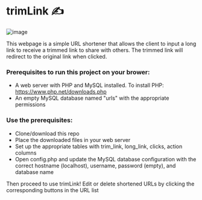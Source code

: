 # trimLink :writing_hand:

![image](https://user-images.githubusercontent.com/88785156/210873049-fb22e251-b20a-4c14-9e81-24c1dddad72c.png)
<p> This webpage is a simple URL shortener that allows the client to input a long link to receive a trimmed link to share with others. The trimmed link will redirect to the original link when clicked. </p>

### Prerequisites to run this project on your brower:
- A web server with PHP and MySQL installed. To install PHP: https://www.php.net/downloads.php
- An empty MySQL database named "urls" with the appropriate permissions

### Use the prerequisites:
- Clone/download this repo
- Place the downloaded files in your web server
- Set up the appropriate tables with trim_link, long_link, clicks, action columns
- Open config.php and update the MySQL database configuration with the correct hostname (localhost), username, password (empty), and database name

Then proceed to use trimLink! Edit or delete shortened URLs by clicking the corresponding buttons in the URL list
